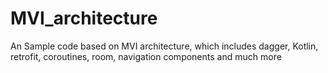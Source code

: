 # MVI_architecture
An Sample code based on MVI architecture, which includes dagger, Kotlin, retrofit, coroutines, room, navigation components and much more
